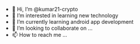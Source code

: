 - 👋 Hi, I’m @kumar21-crypto
- 👀 I’m interested in learning new technology
- 🌱 I’m currently learning android app development
- 💞️ I’m looking to collaborate on ...
- 📫 How to reach me ...

<!---
kumar21-crypto/kumar21-crypto is a ✨ special ✨ repository because its `README.md` (this file) appears on your GitHub profile.
You can click the Preview link to take a look at your changes.
--->
